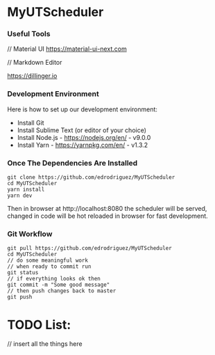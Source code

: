 # MyUTScheduler

### Useful Tools

// Material UI
https://material-ui-next.com

// Markdown Editor

https://dillinger.io

### Development Environment

Here is how to set up our development environment:
* Install Git
* Install Sublime Text (or editor of your choice)
* Install Node.js - https://nodejs.org/en/ - v9.0.0
* Install Yarn - https://yarnpkg.com/en/ - v1.3.2
### Once The Dependencies Are Installed
```
git clone https://github.com/edrodriguez/MyUTScheduler
cd MyUTScheduler
yarn install
yarn dev
```
Then in browser at http://localhost:8080 the scheduler will be served, changed in code
will be hot reloaded in browser for fast development.

### Git Workflow

```
git pull https://github.com/edrodriguez/MyUTScheduler
cd MyUTScheduler
// do some meaningful work
// when ready to commit run
git status
// if everything looks ok then
git commit -m "Some good message"
// then push changes back to master
git push
```

# TODO List:

// insert all the things here
